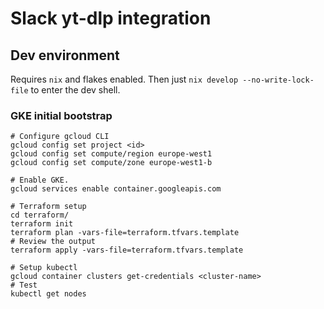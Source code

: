 # Slack yt-dlp integration

## Dev environment

Requires `nix` and flakes enabled. Then just `nix develop --no-write-lock-file` to enter the dev shell.

### GKE initial bootstrap

```shell
# Configure gcloud CLI
gcloud config set project <id>
gcloud config set compute/region europe-west1
gcloud config set compute/zone europe-west1-b

# Enable GKE.
gcloud services enable container.googleapis.com

# Terraform setup
cd terraform/
terraform init
terraform plan -vars-file=terraform.tfvars.template
# Review the output
terraform apply -vars-file=terraform.tfvars.template

# Setup kubectl
gcloud container clusters get-credentials <cluster-name>
# Test
kubectl get nodes
```
